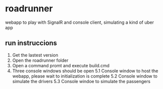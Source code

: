 # roadrunner

webapp to play with SignalR and console client, simulating a kind of uber app

## run instruccions
1. Get the lastest version
2. Open the roadrunner folder
3. Open a command promt and execute build.cmd
5. Three console windows should be open
  5.1 Console window to host the webapp, please wait to initialization is complete
  5.2 Console window to simulate the drivers
  5.3 Console windoe to simulate the passengers
